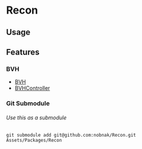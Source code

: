 # Recon

## Usage


## Features

### BVH
* [BVH<T>](https://github.com/nobnak/Recon/blob/master/SpacePartition/BVH.cs)
* [BVHController<T>](https://github.com/nobnak/Recon/blob/master/SpacePartition/BVHController.cs)

### Git Submodule
###### Use this as a submodule
```
git submodule add git@github.com:nobnak/Recon.git Assets/Packages/Recon
```
